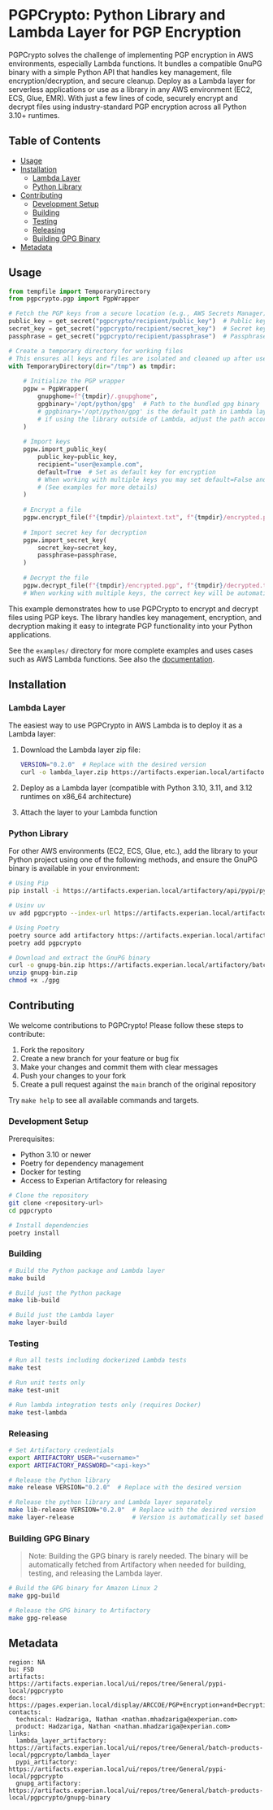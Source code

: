 # PGPCrypto: Python Library and Lambda Layer for PGP Encryption

PGPCrypto solves the challenge of implementing PGP encryption in AWS environments, especially Lambda functions. It bundles a compatible GnuPG binary with a simple Python API that handles key management, file encryption/decryption, and secure cleanup. Deploy as a Lambda layer for serverless applications or use as a library in any AWS environment (EC2, ECS, Glue, EMR). With just a few lines of code, securely encrypt and decrypt files using industry-standard PGP encryption across all Python 3.10+ runtimes.

## Table of Contents
- [Usage](#usage)
- [Installation](#installation)
  - [Lambda Layer](#lambda-layer)
  - [Python Library](#python-library)
- [Contributing](#contributing)
  - [Development Setup](#development-setup)
  - [Building](#building)
  - [Testing](#testing)
  - [Releasing](#releasing)
  - [Building GPG Binary](#building-gpg-binary)
- [Metadata](#metadata)

<a name="usage"></a>
## Usage

```python
from tempfile import TemporaryDirectory
from pgpcrypto.pgp import PgpWrapper

# Fetch the PGP keys from a secure location (e.g., AWS Secrets Manager)
public_key = get_secret("pgpcrypto/recipient/public_key")  # Public key for encryption
secret_key = get_secret("pgpcrypto/recipient/secret_key")  # Secret key for decryption
passphrase = get_secret("pgpcrypto/recipient/passphrase")  # Passphrase for the secret key

# Create a temporary directory for working files
# This ensures all keys and files are isolated and cleaned up after use
with TemporaryDirectory(dir="/tmp") as tmpdir:
  
    # Initialize the PGP wrapper
    pgpw = PgpWrapper(
        gnupghome=f"{tmpdir}/.gnupghome",
        gpgbinary='/opt/python/gpg'  # Path to the bundled gpg binary
        # gpgbinary='/opt/python/gpg' is the default path in Lambda layers
        # if using the library outside of Lambda, adjust the path accordingly
    )
    
    # Import keys
    pgpw.import_public_key(
        public_key=public_key,
        recipient="user@example.com",
        default=True  # Set as default key for encryption
        # When working with multiple keys you may set default=False and specify the recipient explicitly on encryption
        # (See examples for more details)
    )
    
    # Encrypt a file
    pgpw.encrypt_file(f"{tmpdir}/plaintext.txt", f"{tmpdir}/encrypted.pgp")
    
    # Import secret key for decryption
    pgpw.import_secret_key(
        secret_key=secret_key,
        passphrase=passphrase,
    )
    
    # Decrypt the file
    pgpw.decrypt_file(f"{tmpdir}/encrypted.pgp", f"{tmpdir}/decrypted.txt")
    # When working with multiple keys, the correct key will be automatically selected based on the encrypted file's metadata

```

This example demonstrates how to use PGPCrypto to encrypt and decrypt files using PGP keys. The library handles key management, encryption, and decryption making it easy to integrate PGP functionality into your Python applications.

See the `examples/` directory for more complete examples and uses cases such as AWS Lambda functions.  See also the [documentation](https://pages.experian.local/display/ARCCOE/PGP+Encryption+and+Decryption+with+Python).

<a name="installation"></a>
## Installation

<a name="lambda-layer"></a>
### Lambda Layer

The easiest way to use PGPCrypto in AWS Lambda is to deploy it as a Lambda layer:

1. Download the Lambda layer zip file:
   ```bash
   VERSION="0.2.0"  # Replace with the desired version
   curl -o lambda_layer.zip https://artifacts.experian.local/artifactory/batch-products-local/pgpcrypto/lambda_layer/lambda-layer-pgpcrypto-$VERSION.zip
   ```

2. Deploy as a Lambda layer (compatible with Python 3.10, 3.11, and 3.12 runtimes on x86_64 architecture)

3. Attach the layer to your Lambda function

<a name="python-library"></a>
### Python Library

For other AWS environments (EC2, ECS, Glue, etc.), add the library to your Python project using one of the following methods, and ensure the GnuPG binary is available in your environment:

```bash
# Using Pip
pip install -i https://artifacts.experian.local/artifactory/api/pypi/pypi/simple pgpcrypto

# Usinv uv
uv add pgpcrypto --index-url https://artifacts.experian.local/artifactory/api/pypi/pypi/simple

# Using Poetry
poetry source add artifactory https://artifacts.experian.local/artifactory/api/pypi/pypi/simple
poetry add pgpcrypto

# Download and extract the GnuPG binary
curl -o gnupg-bin.zip https://artifacts.experian.local/artifactory/batch-products-local/pgpcrypto/gnupg-binary/gnupg-bin-1.4.23-al2-x86_64.zip
unzip gnupg-bin.zip
chmod +x ./gpg
```

<a name="contributing"></a>
## Contributing

We welcome contributions to PGPCrypto! Please follow these steps to contribute:
1. Fork the repository
2. Create a new branch for your feature or bug fix
3. Make your changes and commit them with clear messages
4. Push your changes to your fork
5. Create a pull request against the `main` branch of the original repository

Try `make help` to see all available commands and targets.

<a name="development-setup"></a>
### Development Setup

Prerequisites:
- Python 3.10 or newer
- Poetry for dependency management
- Docker for testing
- Access to Experian Artifactory for releasing

```bash
# Clone the repository
git clone <repository-url>
cd pgpcrypto

# Install dependencies
poetry install
```

<a name="building"></a>
### Building

```bash
# Build the Python package and Lambda layer
make build

# Build just the Python package
make lib-build

# Build just the Lambda layer
make layer-build
```

<a name="testing"></a>
### Testing

```bash
# Run all tests including dockerized Lambda tests
make test

# Run unit tests only
make test-unit

# Run lambda integration tests only (requires Docker)
make test-lambda
```

<a name="releasing"></a>
### Releasing

```bash
# Set Artifactory credentials
export ARTIFACTORY_USER="<username>"
export ARTIFACTORY_PASSWORD="<api-key>"

# Release the Python library
make release VERSION="0.2.0"  # Replace with the desired version

# Release the python library and Lambda layer separately
make lib-release VERSION="0.2.0"  # Replace with the desired version
make layer-release                # Version is automatically set based on the Python package version
```

<a name="building-gpg-binary"></a>
### Building GPG Binary

> Note: Building the GPG binary is rarely needed. The binary will be automatically fetched from Artifactory when needed for building, testing, and releasing the Lambda layer.

```bash
# Build the GPG binary for Amazon Linux 2
make gpg-build

# Release the GPG binary to Artifactory
make gpg-release
```

<a name="metadata"></a>
## Metadata

```discoveryhub
region: NA
bu: FSD
artifacts: https://artifacts.experian.local/ui/repos/tree/General/pypi-local/pgpcrypto
docs: https://pages.experian.local/display/ARCCOE/PGP+Encryption+and+Decryption+with+Python
contacts:
  technical: Hadzariga, Nathan <nathan.mhadzariga@experian.com>
  product: Hadzariga, Nathan <nathan.mhadzariga@experian.com>
links:
  lambda_layer_artifactory: https://artifacts.experian.local/ui/repos/tree/General/batch-products-local/pgpcrypto/lambda_layer
  pypi_artifactory: https://artifacts.experian.local/ui/repos/tree/General/pypi-local/pgpcrypto
  gnupg_artifactory: https://artifacts.experian.local/ui/repos/tree/General/batch-products-local/pgpcrypto/gnupg-binary
```